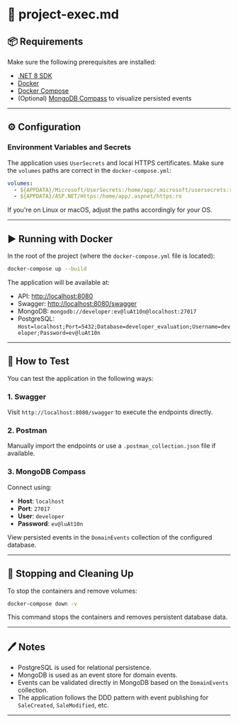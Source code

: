 # 🚛 project-exec.md

## 📦 Requirements

Make sure the following prerequisites are installed:

- [.NET 8 SDK](https://dotnet.microsoft.com/en-us/download/dotnet/8.0)
- [Docker](https://www.docker.com/)
- [Docker Compose](https://docs.docker.com/compose/)
- (Optional) [MongoDB Compass](https://www.mongodb.com/try/download/compass) to visualize persisted events

---

## ⚙️ Configuration

### Environment Variables and Secrets

The application uses `UserSecrets` and local HTTPS certificates. Make sure the `volumes` paths are correct in the `docker-compose.yml`:

```yaml
volumes:
  - ${APPDATA}/Microsoft/UserSecrets:/home/app/.microsoft/usersecrets:ro
  - ${APPDATA}/ASP.NET/Https:/home/app/.aspnet/https:ro
```

If you're on Linux or macOS, adjust the paths accordingly for your OS.

---

## ▶️ Running with Docker

In the root of the project (where the `docker-compose.yml` file is located):

```bash
docker-compose up --build
```

The application will be available at:

- API: [http://localhost:8080](http://localhost:8080)
- Swagger: [http://localhost:8080/swagger](http://localhost:8080/swagger)
- MongoDB: `mongodb://developer:ev@luAt10n@localhost:27017`
- PostgreSQL: `Host=localhost;Port=5432;Database=developer_evaluation;Username=developer;Password=ev@luAt10n`

---

## 🧲 How to Test

You can test the application in the following ways:

### 1. Swagger

Visit `http://localhost:8080/swagger` to execute the endpoints directly.

### 2. Postman

Manually import the endpoints or use a `.postman_collection.json` file if available.

### 3. MongoDB Compass

Connect using:

- **Host**: `localhost`
- **Port**: `27017`
- **User**: `developer`
- **Password**: `ev@luAt10n`

View persisted events in the `DomainEvents` collection of the configured database.

---

## 🧹 Stopping and Cleaning Up

To stop the containers and remove volumes:

```bash
docker-compose down -v
```

This command stops the containers and removes persistent database data.

---

## 🖊️ Notes

- PostgreSQL is used for relational persistence.
- MongoDB is used as an event store for domain events.
- Events can be validated directly in MongoDB based on the `DomainEvents` collection.
- The application follows the DDD pattern with event publishing for `SaleCreated`, `SaleModified`, etc.

---
